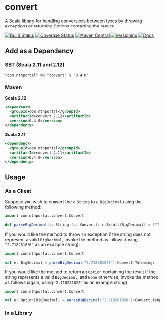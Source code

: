 # convert
A Scala library for handling conversions between types by throwing exceptions or returning Options containing the results

[![Build Status](https://travis-ci.org/NthPortal/convert.svg?branch=master)](https://travis-ci.org/NthPortal/convert)
[![Coverage Status](https://coveralls.io/repos/github/NthPortal/convert/badge.svg?branch=master)](https://coveralls.io/github/NthPortal/convert?branch=master)
[![Maven Central](https://img.shields.io/maven-central/v/com.nthportal/convert_2.12.svg)](https://mvnrepository.com/artifact/com.nthportal/convert_2.12)
[![Versioning](https://img.shields.io/badge/versioning-semver%202.0.0-blue.svg)](http://semver.org/spec/v2.0.0.html)
[![Docs](https://www.javadoc.io/badge/com.nthportal/convert_2.12.svg?color=blue&label=docs)](https://www.javadoc.io/doc/com.nthportal/convert_2.12)


## Add as a Dependency

### SBT (Scala 2.11 and 2.12)

```sbtshell
"com.nthportal" %% "convert" % "0.4.0"
```

### Maven

**Scala 2.12**

```xml
<dependency>
  <groupId>com.nthportal</groupId>
  <artifactId>convert_2.12</artifactId>
  <version>0.4.0</version>
</dependency>
```

**Scala 2.11**

```xml
<dependency>
  <groupId>com.nthportal</groupId>
  <artifactId>convert_2.11</artifactId>
  <version>0.4.0</version>
</dependency>
```

## Usage

### As a Client

Suppose you wish to convert the a `String` to a `BigDecimal` using the following
method:

```scala
import com.nthportal.convert.Convert

def parseBigDecimal(s: String)(c: Convert): c.Result[BigDecimal] = ???
```

If you would like the method to throw an exception if the string does not
represent a valid `BigDecimal`, invoke the method as follows (using
`"2.718281828"` as an example string):

```scala
import com.nthportal.convert.Convert

val e: BigDecimal = parseBigDecimal("2.718281828")(Convert.Throwing)
```

If you would like the method to return an `Option` containing the result if
the string represents a valid `BigDecimal`, and `None` otherwise, invoke the
method as follows (again, using `"2.718281828"` as an example string):

```scala
import com.nthportal.convert.Convert

val e: Option[BigDecimal] = parseBigDecimal("2.718281828")(Convert.AsOption)
```

### In a Library
